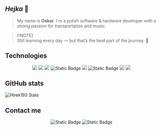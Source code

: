 
## _Hejka_ 👋
> My name is **Oskar**. I'm a polish software & hardware developer with a strong passion for transportation and music.


>
> [!NOTE]  
> Still learning every day — but that’s the best part of the journey. 🚀  



## Technologies
<p align="center">
  <img src="https://img.shields.io/badge/C%23-purple?style=for-the-badge&logo=sharp&logoColor=white">
  <img src="https://img.shields.io/badge/C++-blue?style=for-the-badge&logo=cplusplus&logoColor=white">
  <img src="https://img.shields.io/badge/Python-yellow?style=for-the-badge&logo=python&logoColor=white">
<img alt="Static Badge" src="https://img.shields.io/badge/lua-blue?style=for-the-badge&logo=lua">
  <img src="https://img.shields.io/badge/Embedded-green?style=for-the-badge&logo=arm&logoColor=white">
<img alt="Static Badge" src="https://img.shields.io/badge/c-blue?style=for-the-badge&logo=c&logoColor=white">
  <img src="https://img.shields.io/badge/Git-%23e06302?style=for-the-badge&logo=git&logoColor=white">
  <img src="https://img.shields.io/badge/GitHub-black?style=for-the-badge&logo=github&logoColor=white">
</p>

## GitHub stats
![Hirek193 Stats](https://github-readme-stats.vercel.app/api?username=hirek193&show_icons=true&theme=tokyonight)

## Contact me
<p align="center">
<img alt="Static Badge" src="https://img.shields.io/badge/discord-darkblue?style=for-the-badge&logo=discord&logoColor=white&label=hirek_exe">
<img alt="Static Badge" src="https://img.shields.io/badge/telegram-blue?style=for-the-badge&logo=telegram&logoColor=white&label=hirek_exe">
</p>

